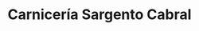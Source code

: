 ---
title: "Carnicería Sargento Cabral"
url: /san-cayetano/carniceria-sargento-cabral/
shop: carnicero
---